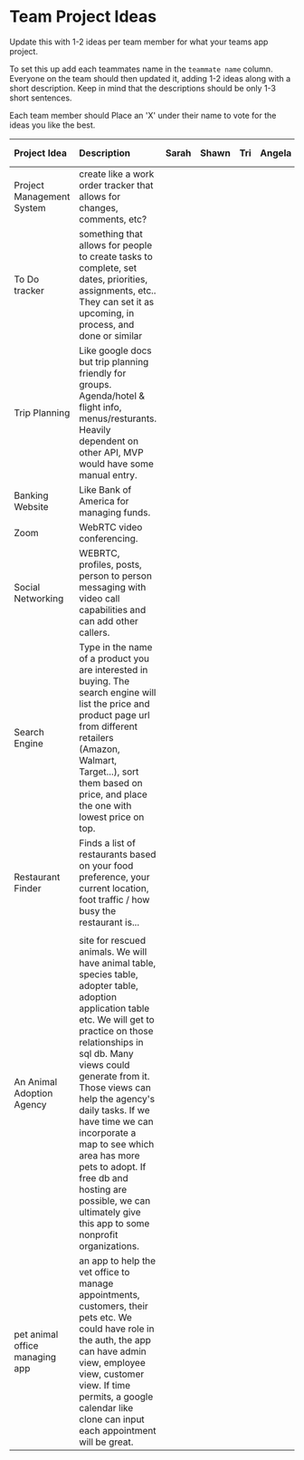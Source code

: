 # Team Project Ideas

Update this with 1-2 ideas per team member for what your teams app project.

To set this up add each teammates name in the `teammate name` column. Everyone
on the team should then updated it, adding 1-2 ideas along with a short 
description. Keep in mind that the descriptions should be only 1-3 short
sentences. 

Each team member should Place an 'X' under their name to vote for the ideas 
you like the best.

| Project Idea | Description | Sarah | Shawn | Tri | Angela | Chris | teammate name |
| :--- | :--- | :--- | :--- | :--- | :--- | :--- | :--- |
| Project Management System | create like a work order tracker that allows for changes, comments, etc? |  | | | | | |
| To Do tracker | something that allows for people to create tasks to complete, set dates, priorities, assignments, etc.. They can set it as upcoming, in process, and done or similar | | | | | | |
| Trip Planning | Like google docs but trip planning friendly for groups. Agenda/hotel & flight info, menus/resturants. Heavily dependent on other API, MVP would have some manual entry. | | | | | | |
| Banking Website | Like Bank of America for managing funds. | | | | | | |
| Zoom | WebRTC video conferencing. | | | | | | |
| Social Networking | WEBRTC, profiles, posts, person to person messaging with video call capabilities and can add other callers. | | | | | | |
| Search Engine | Type in the name of a product you are interested in buying. The search engine will list the price and product page url from different retailers (Amazon, Walmart, Target...), sort them based on price, and place the one with lowest price on top. | | | | | | |
| Restaurant Finder |  Finds a list of restaurants based on your food preference, your current location, foot traffic / how busy the restaurant is... 
| | | | | | |
| An Animal Adoption Agency | site for rescued animals. We will have animal table, species table, adopter table, adoption application table etc. We will get to practice on those relationships in sql db. Many views could generate from it. Those views can help the agency's daily tasks. If we have time we can incorporate a map to see which area has more pets to adopt. If free db and hosting are possible, we can ultimately give this app to some nonprofit organizations.  | | | | | | |
| pet animal office managing app | an app to help the vet office to manage appointments, customers, their pets etc. We could have role in the auth, the app can have admin view, employee view, customer view. If time permits, a google calendar like clone can input each appointment will be great. | | | | | | |
